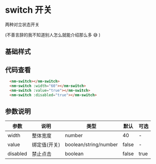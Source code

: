 # switch 开关

两种对立状态开关 

(不善言辞的我不知道别人怎么就能介绍那么多 :sweat_smile: )

## 基础样式
<div class="client-style">
  <div class="content">
    <nm-switch></nm-switch>
  </div>
   <div class="content">
    <nm-switch :width="60"></nm-switch>
  </div>
  <div class="content">
    <nm-switch :value="true"></nm-switch>
  </div>
  <div class="content">
    <nm-switch :disabled="true"></nm-switch>
  </div>
</div>

## 代码查看
```html
  <nm-switch></nm-switch>
  <nm-switch :width="60"></nm-switch>
  <nm-switch :value="true"></nm-switch>
  <nm-switch :disabled="true"></nm-switch>
```

## 参数说明
|参数 |说明 | 类型 | 默认 |可选  |
|-----|-----|-----|-----|-----|
|width|整体宽度|number|40|-|
|value|绑定值(开关)|boolean/string/number|false|-|
|disabled|禁止点击|boolean|false|true|
